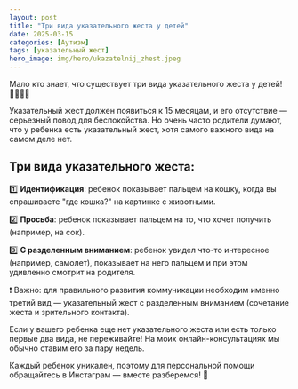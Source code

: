 ```yaml
---
layout: post
title: "Три вида указательного жеста у детей"
date: 2025-03-15
categories: [Аутизм]
tags: [указательный жест]
hero_image: img/hero/ukazatelnij_zhest.jpeg
---
```


Мало кто знает, что существует три вида указательного жеста у детей! 👶🏻👆🏻

Указательный жест должен появиться к 15 месяцам, и его отсутствие — серьезный повод для беспокойства. Но очень часто родители думают, что у ребенка есть указательный жест, хотя самого важного вида на самом деле нет.

## Три вида указательного жеста:

1️⃣ **Идентификация**: ребенок показывает пальцем на кошку, когда вы спрашиваете "где кошка?" на картинке с животными.

2️⃣ **Просьба**: ребенок показывает пальцем на то, что хочет получить (например, на сок).

3️⃣ **С разделенным вниманием**: ребенок увидел что-то интересное (например, самолет), показывает на него пальцем и при этом удивленно смотрит на родителя.

❗️ Важно: для правильного развития коммуникации необходим именно третий вид — указательный жест с разделенным вниманием (сочетание жеста и зрительного контакта).

Если у вашего ребенка еще нет указательного жеста или есть только первые два вида, не переживайте! На моих онлайн-консультациях мы обычно ставим его за пару недель.

Каждый ребенок уникален, поэтому для персональной помощи обращайтесь в Инстаграм — вместе разберемся! 💫